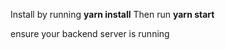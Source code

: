 Install by running  **yarn install** 
Then run **yarn start**



ensure your backend server is running 